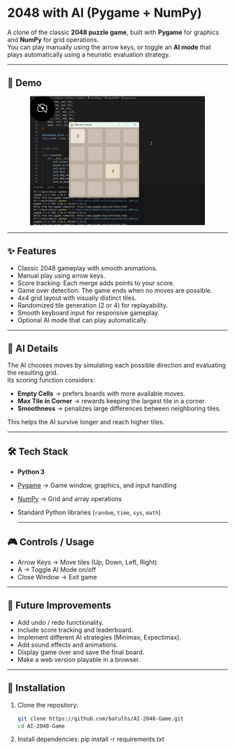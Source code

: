 # 2048 with AI (Pygame + NumPy)

A clone of the classic **2048 puzzle game**, built with **Pygame** for graphics and **NumPy** for grid operations.  
You can play manually using the arrow keys, or toggle an **AI mode** that plays automatically using a heuristic evaluation strategy.

---

## 📸 Demo
<p align="center">
  <img src="demo/gameplay.gif" alt="Gameplay Demo" width="400"/>
</p>



---

## ✨ Features

- Classic 2048 gameplay with smooth animations.
- Manual play using arrow keys.
- Score tracking: Each merge adds points to your score.
- Game over detection: The game ends when no moves are possible.
- 4x4 grid layout with visually distinct tiles.
- Randomized tile generation (2 or 4) for replayability.
- Smooth keyboard input for responsive gameplay.
- Optional AI mode that can play automatically.

---

## 🤖 AI Details
The AI chooses moves by simulating each possible direction and evaluating the resulting grid.  
Its scoring function considers:
- **Empty Cells** → prefers boards with more available moves.  
- **Max Tile in Corner** → rewards keeping the largest tile in a corner.  
- **Smoothness** → penalizes large differences between neighboring tiles.  

This helps the AI survive longer and reach higher tiles.

---

## 🛠 Tech Stack
- **Python 3**
- [Pygame](https://www.pygame.org/) → Game window, graphics, and input handling
- [NumPy](https://numpy.org/) → Grid and array operations
- Standard Python libraries (`random`, `time`, `sys`, `math`)
  
  ---

## 🎮 Controls / Usage
- Arrow Keys → Move tiles (Up, Down, Left, Right)
- A → Toggle AI Mode on/off
- Close Window → Exit game

---

## 🔮 Future Improvements
- Add undo / redo functionality.
- Include score tracking and leaderboard.
- Implement different AI strategies (Minimax, Expectimax).
- Add sound effects and animations.
- Display game over and save the final board.
- Make a web version playable in a browser.

---

## 🚀 Installation
1. Clone the repository:
   ```bash
   git clone https://github.com/batulhs/AI-2048-Game.git
   cd AI-2048-Game
2. Install dependencies:
   pip install -r requirements.txt

